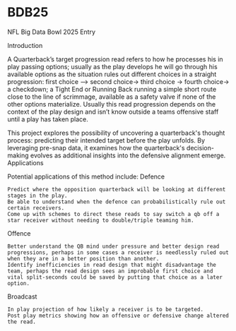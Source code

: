 # BDB25

</B> NFL Big Data Bowl 2025 Entry </B>

</B>Introduction</B>

A Quarterback’s target progression read refers to how he processes his in play passing options; usually as the play develops he will go through his available options as the situation rules out different choices in a straight progression: first choice –> second choice-> third choice -> fourth choice-> a checkdown; a Tight End or Running Back running a simple short route close to the line of scrimmage, available as a safety valve if none of the other options materialize. Usually this read progression depends on the context of the play design and isn’t know outside a teams offensive staff until a play has taken place.

This project explores the possibility of uncovering a quarterback's thought process: predicting their intended target before the play unfolds. By leveraging pre-snap data, it examines how the quarterback's decision-making evolves as additional insights into the defensive alignment emerge.
Applications

Potential applications of this method include:
Defence

    Predict where the opposition quarterback will be looking at different stages in the play.
    Be able to understand when the defence can probabilistically rule out certain receivers.
    Come up with schemes to direct these reads to say switch a qb off a star receiver without needing to double/triple teaming him.

Offence

    Better understand the QB mind under pressure and better design read progressions, perhaps in some cases a receiver is needlessly ruled out when they are in a better position than another.
    Identify inefficiencies in read design that might disadvantage the team, perhaps the read design sees an improbable first choice and vital split-seconds could be saved by putting that choice as a later option.

Broadcast

    In play projection of how likely a receiver is to be targeted.
    Post play metrics showing how an offensive or defensive change altered the read.
